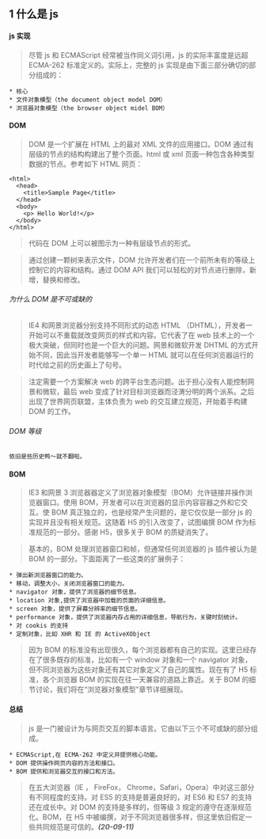 ## 1 什么是 js

#### js 实现

> 尽管 js 和 ECMAScript 经常被当作同义词引用，js 的实际丰富度是远超 ECMA-262 标准定义的。实际上，完整的 js 实现是由下面三部分确切的部分组成的：

    * 核心
    * 文件对象模型（the document object model DOM）
    * 浏览器对象模型（the browser object midel BOM）

#### DOM

> DOM 是一个扩展在 HTML 上的最对 XML 文件的应用接口。DOM 通过有层级的节点的结构构建出了整个页面。html 或 xml 页面一种包含各种类型数据的节点。参考如下 HTML 网页：

    <html>
      <head>
        <title>Sample Page</title>
      </head>
      <body>
        <p> Hello World!</p>
      </body>
    </html>

> 代码在 DOM 上可以被图示为一种有层级节点的形式。<br>

> 通过创建一颗树来表示文件，DOM 允许开发者们在一个前所未有的等级上控制它的内容和结构。通过 DOM API 我们可以轻松的对节点进行删除，新增，替换和修改。

###### 为什么 DOM 是不可或缺的

> IE4 和网景浏览器分别支持不同形式的动态 HTML （DHTML），开发者一开始可以不重载就改变网页的样式和内容。它代表了在 web 技术上的一个极大突破，但同时也是一个巨大的问题。网景和微软开发 DHTML 的方式开始不同，因此当开发者能够写一个单一 HTML 就可以在任何浏览器运行的时代给之前的历史画上了句号。<br>

> 注定需要一个方案解决 web 的跨平台生态问题。出于担心没有人能控制网景和微软，最后 web 变成了针对目标浏览器而泾渭分明的两个派系。之后出现了世界网页联盟，主体负责为 web 的交互建立规范，开始着手构建 DOM 的工作。

###### DOM 等级

    依旧是些历史鸭～就不翻啦。

#### BOM

> IE3 和网景 3 浏览器器定义了浏览器对象模型（BOM）允许链接并操作浏览器窗口。使用 BOM，开发者可以在浏览器的显示内容容器之外和它交互。使 BOM 真正独立的，也是经常产生问题的，是它仅仅是一部分 js 的实现并且没有相关规范。这随着 H5 的引入改变了，试图编撰 BOM 作为标准规范的一部分。感谢 H5，很多关于 BOM 的质疑消失了。<br>

> 基本的，BOM 处理浏览器窗口和帧，但通常任何浏览器的 js 插件被认为是 BOM 的一部分。下面距离了一些这类的扩展例子：

    * 弹出新浏览器窗口的能力。
    * 移动，调整大小，关闭浏览器窗口的能力。
    * navigator 对象，提供了浏览器的细节信息。
    * location 对象,提供了浏览器中加载的页面的详细信息。
    * screen 对象，提供了屏幕分辨率的细节信息。
    * performance 对象，提供了浏览器内存占用的详细信息，导航行为，关键时刻统计。
    * 对 cookis 的支持
    * 定制对象，比如 XHR 和 IE 的 ActiveXObject

> 因为 BOM 的标准没有出现很久，每个浏览器都有自己的实现。这里已经存在了很多既存的标准，比如有一个 window 对象和一个 navigator 对象，但不同浏览器为这些对象还有其它对象定义了自己的属性。现在有了 H5 标准，各个浏览器 BOM 的实现在往一天兼容的道路上靠近。关于 BOM 的细节讨论，我们将在“浏览器对象模型”章节详细展现。

#### 总结

> js 是一门被设计为与网页交互的脚本语言。它由以下三个不可或缺的部分组成。

    * ECMAScript,在 ECMA-262 中定义并提供核心功能。
    * DOM 提供操作网页内容的方法和接口。
    * BOM 提供和浏览器交互的接口和方法。

> 在五大浏览器（IE ， FireFox， Chrome，Safari，Opera）中对这三部分有不同程度的支持。对 ES5 的支持是普遍良好的，对 ES6 和 ES7 的支持还在成长中。对 DOM 的支持是多样的，但等级 3 规定的遵守在逐渐规范化。BOM，在 H5 中被编撰，对于不同浏览器很多样，但这里依旧假定一些共同规范是可信的。**_(20-09-11)_**
